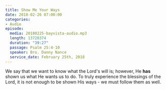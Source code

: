 ```yaml
---
title: Show Me Your Ways
date: 2018-02-26 07:00:00
categories:
- Audio
episode:
  media: 20180225-bayvista-audio.mp3
  length: 13720374
  duration: "39:27"
  passage: Psalm 25:4-10
  speaker: Bro. Danny Nance
  service_date: February 25th, 2018
---
```

We say that we want to know what the Lord's will is; however, He **has** shown us what He wants us to do. To truly experience the blessings of the Lord, it is not enough to be shown His ways - we must follow them as well.